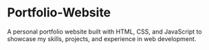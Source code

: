 # Portfolio-Website
A personal portfolio website built with HTML, CSS, and JavaScript to showcase my skills, projects, and experience in web development.
